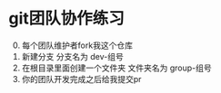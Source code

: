 # git团队协作练习
0. 每个团队维护者fork我这个仓库
1. 新建分支 分支名为 dev-组号
2. 在根目录里面创建一个文件夹 文件夹名为 group-组号
3. 你的团队开发完成之后给我提交pr
